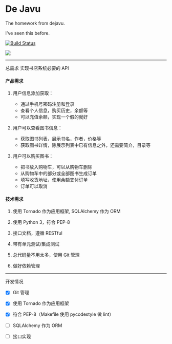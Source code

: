 # De Javu

The homework from dejavu.

I've seen this before.

[![Build Status](https://travis-ci.org/keaising/dejavu.svg?branch=master)](https://travis-ci.org/keaising/dejavu)

![](https://github.com/keaising/dejavu/workflows/dejavu/badge.svg)

---------------------------------------

总需求 实现书店系统必要的 API

#### 产品需求
1. 用户信息添加获取：

    + 通过手机号密码注册和登录
    + 查看个人信息，购买历史，余额等
    + 可以充值余额，实现一个假的就好

2. 用户可以查看图书信息：

    + 获取图书列表，展示书名，作者，价格等
    + 获取图书详情，除展示列表中已有信息之外，还需要简介，目录等

3. 用户可以购买图书：

    + 把书放入购物车，可以从购物车删除
    + 从购物车中的部分或全部图书生成订单
    + 填写收货地址，使用余额支付订单
    + 订单可以取消

#### 技术需求

1. 使用 Tornado 作为应用框架, SQLAlchemy 作为 ORM

2. 使用 Python 3，符合 PEP-8

3. 接口文档，遵循 RESTful

4. 带有单元测试/集成测试

5. 总代码量不用太多，使用 Git 管理

6. 做好依赖管理

---------------------------------------

开发情况

- [x] Git 管理
- [x] 使用 Tornado 作为应用框架
- [x] 符合 PEP-8（Makefile 使用 pycodestyle 做 lint）
- [ ] SQLAlchemy 作为 ORM
- [ ] 接口实现

